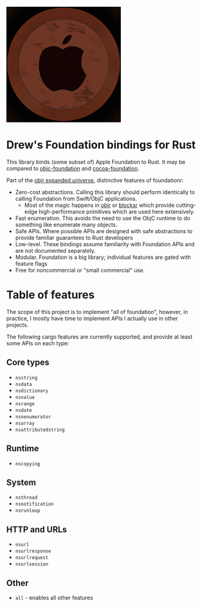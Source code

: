 ![logo](art/logo.png)

# Drew's Foundation bindings for Rust

This library binds (some subset of) Apple Foundation to Rust.  It may be compared to [objc-foundation](https://crates.io/crates/objc-foundation/0.1.1/dependencies)
and [cocoa-foundation](https://crates.io/crates/cocoa-foundation).

Part of the [objr expanded universe](https://github.com/drewcrawford/objr#objr-expanded-universe), distinctive features
of foundationr:

* Zero-cost abstractions.  Calling this library should perform identically to calling Foundation from Swift/ObjC applications.
    * Most of the magic happens in [objr](https://github.com/drewcrawford/objr) or [blocksr](https://github.com/drewcrawford/blocksr)
      which provide cutting-edge high-performance primitives which are used here extensively.
* Fast enumeration.  This avoids the need to use the ObjC runtime to do something like enumerate many objects.
* Safe APIs.  Where possible APIs are designed with safe abstractions to provide familiar guarantees to Rust developers
* Low-level.  These bindings assume familiarity with Foundation APIs and are not documented separately.
* Modular.  Foundation is a big library; individual features are gated with feature flags
* Free for noncommercial or "small commercial" use.

# Table of features

The scope of this project is to implement "all of foundation", however, in practice, I mostly have time
to implement APIs I actually use in other projects.

The following cargo features are currently supported, and provide at least some APIs on each type:

## Core types

* `nsstring`
* `nsdata`
* `nsdictionary`
* `nsvalue`
* `nsrange`
* `nsdate`
* `nsnenumerator`
* `nsarray`
* `nsattributedstring`

## Runtime

* `nscopying`

## System
* `nsthread`
* `nsnotification`
* `nsrunloop`


## HTTP and URLs
* `nsurl`
* `nsurlresponse`
* `nsurlrequest`
* `nsurlsession`

## Other
* `all` - enables all other features
